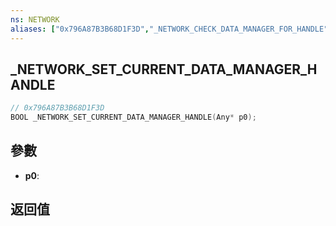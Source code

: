 ```yaml
---
ns: NETWORK
aliases: ["0x796A87B3B68D1F3D","_NETWORK_CHECK_DATA_MANAGER_FOR_HANDLE"]
---
```

## _NETWORK_SET_CURRENT_DATA_MANAGER_HANDLE

```c
// 0x796A87B3B68D1F3D
BOOL _NETWORK_SET_CURRENT_DATA_MANAGER_HANDLE(Any* p0);
```


## 參數
* **p0**: 

## 返回值
